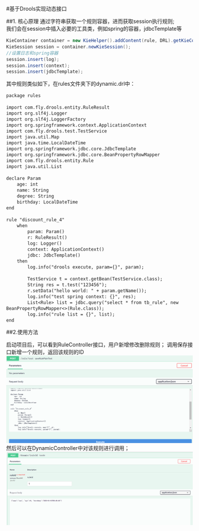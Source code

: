 #基于Drools实现动态接口

##1. 核心原理
通过字符串获取一个规则容器，进而获取session执行规则;  
我们会在session中插入必要的工具类，例如spring的容器，jdbcTemplate等
```java
KieContainer container = new KieHelper().addContent(rule, DRL).getKieContainer();
KieSession session = container.newKieSession();
//设置日志和spring容器
session.insert(log);
session.insert(context);
session.insert(jdbcTemplate);
```

其中规则类似如下，在rules文件夹下的dynamic.drl中：
```drools
package rules

import com.fly.drools.entity.RuleResult
import org.slf4j.Logger
import org.slf4j.LoggerFactory
import org.springframework.context.ApplicationContext
import com.fly.drools.test.TestService
import java.util.Map
import java.time.LocalDateTime
import org.springframework.jdbc.core.JdbcTemplate
import org.springframework.jdbc.core.BeanPropertyRowMapper
import com.fly.drools.entity.Rule
import java.util.List

declare Param
    age: int
    name: String
    degree: String
    birthday: LocalDateTime
end

rule "discount_rule_4"
    when
        param: Param()
        r: RuleResult()
        log: Logger()
        context: ApplicationContext()
        jdbc: JdbcTemplate()
    then
        log.info("drools execute, param={}", param);

        TestService t = context.getBean(TestService.class);
        String res = t.test("123456");
        r.setData("hello world: " + param.getName());
        log.info("test spring context: {}", res);
        List<Rule> list = jdbc.query("select * from tb_rule", new BeanPropertyRowMapper<>(Rule.class));
        log.info("rule list = {}", list);
end
```

##2.使用方法

启动项目后，可以看到RuleController接口，用户新增修改删除规则；
调用保存接口新增一个规则，返回该规则的ID  
![img.png](img.png)
然后可以在DynamicController中对该规则进行调用；
![img_1.png](img_1.png)


